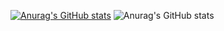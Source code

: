 [![Anurag's GitHub stats](https://github-readme-stats.vercel.app/api?username=trungtin1811)](https://github.com/anuraghazra/github-readme-stats)
![Anurag's GitHub stats](https://github-readme-stats.vercel.app/api?username=trungtin1811&show_icons=true&theme=radical)
